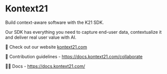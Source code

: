 # Kontext21

Build context-aware software with the K21 SDK.

Our SDK has everything you need to capture end-user data, contextualize it 
and deliver real user value with AI.

💬 Check out our website [kontext21.com](https://kontext21.com)

🌈 Contribution guidelines - https://docs.kontext21.com/collaborate

👩‍💻 Docs - https://docs.kontext21.com/
